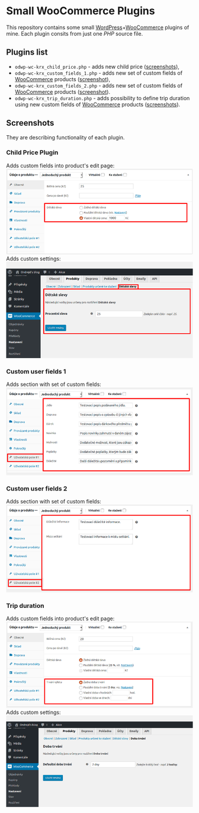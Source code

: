 # Small WooCommerce Plugins
This repository contains some small [WordPress][1]+[WooCommerce][2] plugins of mine. Each plugin consits from just one _PHP_ source file.

## Plugins list
+ `odwp-wc-krx_child_price.php` - adds new child price ([screenshots](#child-price-plugin)),
+ `odwp-wc-krx_custom_fields_1.php` - adds new set of custom fields of [WooCommerce][2] products ([screenshot](#custom-user-fields-1)),
+ `odwp-wc-krx_custom_fields_2.php` - adds new set of custom fields of [WooCommerce][2] products ([screenshot](#custom-user-fields-2)).
+ `odwp-wc-krx_trip_duration.php` - adds possibility to define trip duration using new custom fields of [WooCommerce][2] products ([screenshots](#trip-duration)).

## Screenshots
They are describing functionality of each plugin.

### Child Price Plugin
Adds custom fields into product's edit page:
[![Edit product page](screenshot-01.png)](screenshot-01.png)
Adds custom settings:
[![WooCommerce settings page](screenshot-04.png)](screenshot-04.png)

### Custom user fields 1
Adds section with set of custom fields:
[![Edit product page](screenshot-02.png)](screenshot-02.png)

### Custom user fields 2
Adds section with set of custom fields:
[![Edit product page](screenshot-03.png)](screenshot-03.png)

### Trip duration
Adds custom fields into product's edit page:
[![Edit product page](screenshot-05.png)](screenshot-05.png)
Adds custom settings:
[![WooCommerce settings page](screenshot-06.png)](screenshot-06.png)

[1]:https://wordpress.org/
[2]:https://woocommerce.net/
